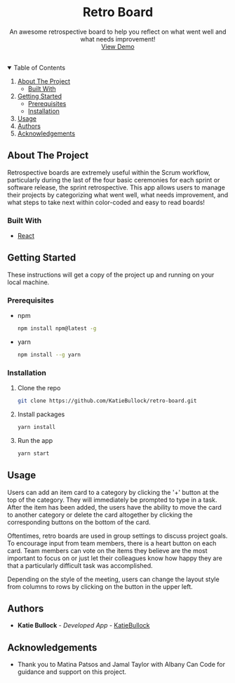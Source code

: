   <h1 align="center">Retro Board</h1>
  <p align="center">
    An awesome retrospective board to help you reflect on what went well and what needs improvement!
    <br />
    <a href="https://katiebullock.github.io/retro-board/">View Demo</a>
  </p>
</p>
<br />

<details open="open">
  <summary>Table of Contents</summary>
  <ol>
    <li>
      <a href="#about-the-project">About The Project</a>
      <ul>
        <li><a href="#built-with">Built With</a></li>
      </ul>
    </li>
    <li>
      <a href="#getting-started">Getting Started</a>
      <ul>
        <li><a href="#prerequisites">Prerequisites</a></li>
        <li><a href="#installation">Installation</a></li>
      </ul>
    </li>
    <li><a href="#usage">Usage</a></li>
    <li><a href="#authors">Authors</a></li>
    <li><a href="#acknowledgements">Acknowledgements</a></li>
  </ol>
</details>

## About The Project

Retrospective boards are extremely useful within the Scrum workflow, particularly during the last of the four basic ceremonies for each sprint or software release, the sprint retrospective. This app allows users to manage their projects by categorizing what went well, what needs improvement, and what steps to take next within color-coded and easy to read boards!

### Built With

- [React](https://reactjs.org/)

## Getting Started

These instructions will get a copy of the project up and running on your local machine.

### Prerequisites

- npm
  ```sh
  npm install npm@latest -g
  ```
- yarn
  ```sh
  npm install --g yarn
  ```

### Installation

1. Clone the repo
   ```sh
   git clone https://github.com/KatieBullock/retro-board.git
   ```
2. Install packages
   ```sh
   yarn install
   ```
3. Run the app
   ```sh
   yarn start
   ```

## Usage

Users can add an item card to a category by clicking the '+' button at the top of the category. They will immediately be prompted to type in a task. After the item has been added, the users have the ability to move the card to another category or delete the card altogether by clicking the corresponding buttons on the bottom of the card.

Oftentimes, retro boards are used in group settings to discuss project goals. To encourage input from team members, there is a heart button on each card. Team members can vote on the items they believe are the most important to focus on or just let their colleagues know how happy they are that a particularly difficult task was accomplished.

Depending on the style of the meeting, users can change the layout style from columns to rows by clicking on the button in the upper left.

## Authors

- **Katie Bullock** - _Developed App_ -
  [KatieBullock](https://github.com/KatieBullock)

## Acknowledgements

- Thank you to Matina Patsos and Jamal Taylor with Albany Can Code for guidance and support on this project.
